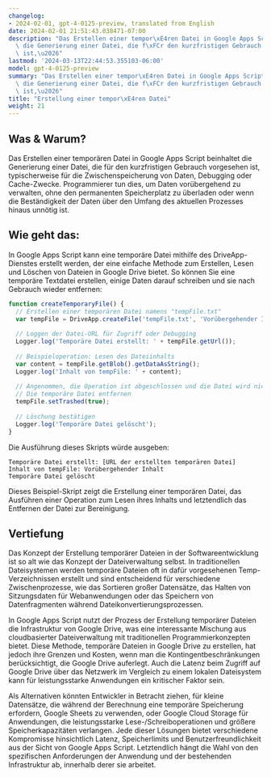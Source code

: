```yaml
---
changelog:
- 2024-02-01, gpt-4-0125-preview, translated from English
date: 2024-02-01 21:51:43.038471-07:00
description: "Das Erstellen einer tempor\xE4ren Datei in Google Apps Script beinhaltet\
  \ die Generierung einer Datei, die f\xFCr den kurzfristigen Gebrauch vorgesehen\
  \ ist,\u2026"
lastmod: '2024-03-13T22:44:53.355103-06:00'
model: gpt-4-0125-preview
summary: "Das Erstellen einer tempor\xE4ren Datei in Google Apps Script beinhaltet\
  \ die Generierung einer Datei, die f\xFCr den kurzfristigen Gebrauch vorgesehen\
  \ ist,\u2026"
title: "Erstellung einer tempor\xE4ren Datei"
weight: 21
---
```


## Was & Warum?

Das Erstellen einer temporären Datei in Google Apps Script beinhaltet die Generierung einer Datei, die für den kurzfristigen Gebrauch vorgesehen ist, typischerweise für die Zwischenspeicherung von Daten, Debugging oder Cache-Zwecke. Programmierer tun dies, um Daten vorübergehend zu verwalten, ohne den permanenten Speicherplatz zu überladen oder wenn die Beständigkeit der Daten über den Umfang des aktuellen Prozesses hinaus unnötig ist.

## Wie geht das:

In Google Apps Script kann eine temporäre Datei mithilfe des DriveApp-Dienstes erstellt werden, der eine einfache Methode zum Erstellen, Lesen und Löschen von Dateien in Google Drive bietet. So können Sie eine temporäre Textdatei erstellen, einige Daten darauf schreiben und sie nach Gebrauch wieder entfernen:

```javascript
function createTemporaryFile() {
  // Erstellen einer temporären Datei namens "tempFile.txt"
  var tempFile = DriveApp.createFile('tempFile.txt', 'Vorübergehender Inhalt', MimeType.PLAIN_TEXT);
  
  // Loggen der Datei-URL für Zugriff oder Debugging
  Logger.log('Temporäre Datei erstellt: ' + tempFile.getUrl());
  
  // Beispieloperation: Lesen des Dateiinhalts
  var content = tempFile.getBlob().getDataAsString();
  Logger.log('Inhalt von tempFile: ' + content);
  
  // Angenommen, die Operation ist abgeschlossen und die Datei wird nicht mehr benötigt
  // Die temporäre Datei entfernen
  tempFile.setTrashed(true);
  
  // Löschung bestätigen
  Logger.log('Temporäre Datei gelöscht');
}
```

Die Ausführung dieses Skripts würde ausgeben:

```
Temporäre Datei erstellt: [URL der erstellten temporären Datei]
Inhalt von tempFile: Vorübergehender Inhalt
Temporäre Datei gelöscht
```

Dieses Beispiel-Skript zeigt die Erstellung einer temporären Datei, das Ausführen einer Operation zum Lesen ihres Inhalts und letztendlich das Entfernen der Datei zur Bereinigung.

## Vertiefung

Das Konzept der Erstellung temporärer Dateien in der Softwareentwicklung ist so alt wie das Konzept der Dateiverwaltung selbst. In traditionellen Dateisystemen werden temporäre Dateien oft in dafür vorgesehenen Temp-Verzeichnissen erstellt und sind entscheidend für verschiedene Zwischenprozesse, wie das Sortieren großer Datensätze, das Halten von Sitzungsdaten für Webanwendungen oder das Speichern von Datenfragmenten während Dateikonvertierungsprozessen.

In Google Apps Script nutzt der Prozess der Erstellung temporärer Dateien die Infrastruktur von Google Drive, was eine interessante Mischung aus cloudbasierter Dateiverwaltung mit traditionellen Programmierkonzepten bietet. Diese Methode, temporäre Dateien in Google Drive zu erstellen, hat jedoch ihre Grenzen und Kosten, wenn man die Kontingentbeschränkungen berücksichtigt, die Google Drive auferlegt. Auch die Latenz beim Zugriff auf Google Drive über das Netzwerk im Vergleich zu einem lokalen Dateisystem kann für leistungsstarke Anwendungen ein kritischer Faktor sein.

Als Alternativen könnten Entwickler in Betracht ziehen, für kleine Datensätze, die während der Berechnung eine temporäre Speicherung erfordern, Google Sheets zu verwenden, oder Google Cloud Storage für Anwendungen, die leistungsstarke Lese-/Schreiboperationen und größere Speicherkapazitäten verlangen. Jede dieser Lösungen bietet verschiedene Kompromisse hinsichtlich Latenz, Speicherlimits und Benutzerfreundlichkeit aus der Sicht von Google Apps Script. Letztendlich hängt die Wahl von den spezifischen Anforderungen der Anwendung und der bestehenden Infrastruktur ab, innerhalb derer sie arbeitet.
